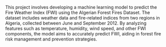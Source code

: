 This project involves developing a machine learning model to predict the Fire Weather Index (FWI) using the Algerian Forest Fires Dataset. The dataset includes weather data and fire-related indices from two regions in Algeria, collected between June and September 2012. By analyzing features such as temperature, humidity, wind speed, and other FWI components, the model aims to accurately predict FWI, aiding in forest fire risk management and prevention strategies.
